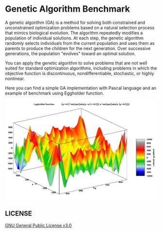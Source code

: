 # Genetic Algorithm Benchmark

A genetic algorithm (GA) is a method for solving both constrained and unconstrained optimization problems based on a natural selection process that mimics biological evolution. The algorithm repeatedly modifies a population of individual solutions. At each step, the genetic algorithm randomly selects individuals from the current population and uses them as parents to produce the children for the next generation. Over successive generations, the population "evolves" toward an optimal solution.

You can apply the genetic algorithm to solve problems that are not well suited for standard optimization algorithms, including problems in which the objective function is discontinuous, nondifferentiable, stochastic, or highly nonlinear.

Here you can find a simple GA implementation with Pascal language and an example of benchmark using Eggholder function.

![EggholderFunction](/plot/plot.PNG "Eggholder function")

## LICENSE
[GNU General Public License v3.0](LICENSE)
